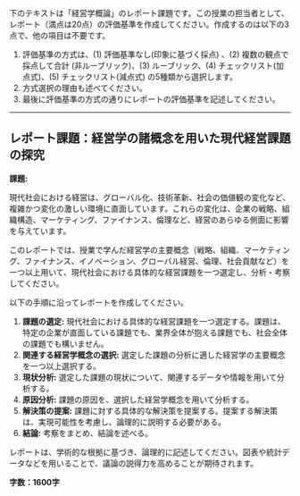 下のテキストは「経営学概論」のレポート課題です。この授業の担当者として、レポート（満点は20点）の評価基準を作成してください。作成するのは以下の3点で、他の項目は不要です。

1. 評価基準の方式は、(1) 評価基準なし(印象に基づく採点) 、(2) 複数の観点で採点して合計  (非ルーブリック)、(3) ルーブリック、(4) チェックリスト(加点式)、(5) チェックリスト(減点式) の5種類から選択します。
2. 方式選択の理由も述べてください。
3. 最後に評価基準の方式の通りにレポートの評価基準を記述してください。

---------------------------------------
## レポート課題：経営学の諸概念を用いた現代経営課題の探究

**課題:**

現代社会における経営は、グローバル化、技術革新、社会の価値観の変化など、複雑かつ変化の激しい環境に直面しています。これらの変化は、企業の戦略、組織構造、マーケティング、ファイナンス、倫理など、経営のあらゆる側面に影響を与えています。

このレポートでは、授業で学んだ経営学の主要概念（戦略、組織、マーケティング、ファイナンス、イノベーション、グローバル経営、倫理、社会貢献など）を一つ以上用いて、現代社会における具体的な経営課題を一つ選定し、分析・考察してください。

以下の手順に沿ってレポートを作成してください。

1. **課題の選定:** 現代社会における具体的な経営課題を一つ選定する。課題は、特定の企業が直面している課題でも、業界全体が抱える課題でも、社会全体の課題でも構いません。
2. **関連する経営学概念の選択:** 選定した課題の分析に適した経営学の主要概念を一つ以上選択する。
3. **現状分析:** 選定した課題の現状について、関連するデータや情報を用いて分析する。
4. **原因分析:** 課題の原因を、選択した経営学概念を用いて分析する。
5. **解決策の提案:** 課題に対する具体的な解決策を提案する。提案する解決策は、実現可能性を考慮し、論理的に説明する必要がある。
6. **結論:** 考察をまとめ、結論を述べる。

レポートは、学術的な根拠に基づき、論理的に記述してください。図表や統計データなどを用いることで、議論の説得力を高めることが期待されます。


**字数：1600字**
